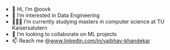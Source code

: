 - 👋 Hi, I’m @oovk
- 👀 I’m interested in Data Engineering
- 🙇🏻‍♂️ I’m currently studying masters in computer science at TU Kaisersalutern
- 💞️ I’m looking to collaborate on ML projects
- 📫 Reach me @www.linkedin.com/in/vaibhav-khandekar

<!---
oovk/oovk is a ✨ special ✨ repository because its `README.md` (this file) appears on your GitHub profile.
You can click the Preview link to take a look at your changes.
--->
